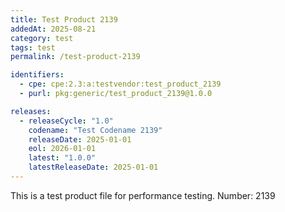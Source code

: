 ```yaml
---
title: Test Product 2139
addedAt: 2025-08-21
category: test
tags: test
permalink: /test-product-2139

identifiers:
  - cpe: cpe:2.3:a:testvendor:test_product_2139
  - purl: pkg:generic/test_product_2139@1.0.0

releases:
  - releaseCycle: "1.0"
    codename: "Test Codename 2139"
    releaseDate: 2025-01-01
    eol: 2026-01-01
    latest: "1.0.0"
    latestReleaseDate: 2025-01-01
---
```


This is a test product file for performance testing. Number: 2139
